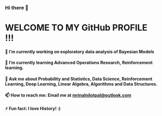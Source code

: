 
### Hi there 👋
# WELCOME TO MY GitHub PROFILE !!!

#### 🔭 I’m currently working on exploratory data analysis of Bayesian Models
#### 🌱 I’m currently learning Advanced Operations Research, Reinforcement learning.
#### 💬 Ask me about Probability and Statistics, Data Science, Reinforcement Learning, Deep Learning, Linear Algebra, Algorithms and Data Structures.
#### 📫 How to reach me: Email me at mrinalnilotpal@outlook.com
#### ⚡ Fun fact: I love History! :)
